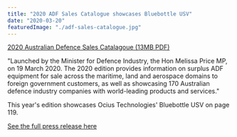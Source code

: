 ```yaml
---
title: "2020 ADF Sales Catalogue showcases Bluebottle USV"
date: "2020-03-20"
featuredImage: "./adf-sales-catalogue.jpg"
---
```



[2020 Australian Defence Sales Catalagoue (13MB PDF)](https://www.defence.gov.au/Export/australian-military-sales/documents/Australian-Defence-Sales-Catalogue-2020.pdf#page=121)

"Launched by the Minister for Defence Industry, the Hon Melissa Price MP, on 19 March 2020. The 2020 edition provides information on surplus ADF equipment for sale across the maritime, land and aerospace domains to foreign government customers, as well as showcasing 170 Australian defence industry companies with world-leading products and services."

This year's edition showcases Ocius Technologies' Bluebottle USV on page 119.

[See the full press release here](https://www.defence.gov.au/Export/australian-military-sales/)
